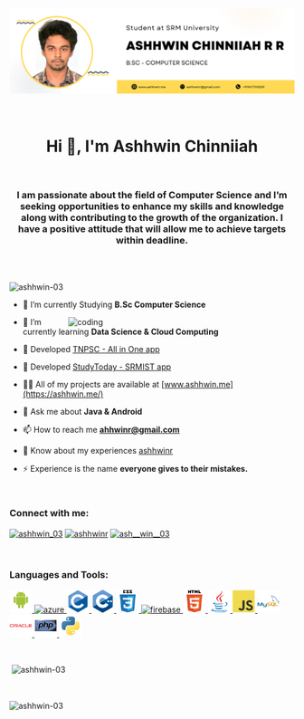 ![logo](https://github.com/ashhwin-03/ashhwin-03/blob/main/Banner.png)
<br>
<br>
<br>
<h1 align="center">Hi 👋, I'm Ashhwin Chinniiah</h1>
<br>
<h3 align="center">I am passionate about the field of Computer Science and I’m seeking opportunities to enhance my skills and knowledge along with contributing to the growth of the organization. I have a positive attitude that will allow me to achieve targets within deadline.</h3>
<br>
<br>
<p align="left"> <img src="https://komarev.com/ghpvc/?username=ashhwin-03&label=Profile%20views&color=0e75b6&style=flat" alt="ashhwin-03" /> </p>

- 🔭 I’m currently Studying **B.Sc Computer Science**

<img align="right" alt="coding" width="400" src="https://camo.githubusercontent.com/716ee7cc5fca4bf92e56eb8a21ecde1a6e8eb69e45be0d0fabccd9fefc395a1a/68747470733a2f2f6d656469612e74656e6f722e636f6d2f696d616765732f62373933396437336433326362336365356534386138306464333564633539392f74656e6f722e676966" />

- 🌱 I’m currently learning **Data Science & Cloud Computing**

- 📱 Developed [TNPSC - All in One app](https://play.google.com/store/apps/details?id=com.pkinnovatives.tnpsc&hl=en_US&gl=US)

- 📱 Developed [StudyToday - SRMIST app](https://play.google.com/store/apps/details?id=pk.client&hl=en&gl=US)

- 👨‍💻 All of my projects are available at [www.ashhwin.me](https://ashhwin.me/)

- 💬 Ask me about **Java & Android**

- 📫 How to reach me **ahhwinr@gmail.com**

- 📄 Know about my experiences [ashhwinr](https://drive.google.com/file/d/1qNaNKkMeJZ9o4-pJ1ThesTwzUFhU4Jwr/view)

- ⚡ Experience is the name **everyone gives to their mistakes.**

<br>

<h3 align="left">Connect with me:</h3>
<p align="left">
<a href="https://twitter.com/ashhwin_03" target="blank"><img align="center" src="https://raw.githubusercontent.com/rahuldkjain/github-profile-readme-generator/master/src/images/icons/Social/twitter.svg" alt="ashhwin_03" height="30" width="40" /></a>
<a href="https://linkedin.com/in/ashhwinr" target="blank"><img align="center" src="https://raw.githubusercontent.com/rahuldkjain/github-profile-readme-generator/master/src/images/icons/Social/linked-in-alt.svg" alt="ashhwinr" height="30" width="40" /></a>
<a href="https://instagram.com/ash__win__03" target="blank"><img align="center" src="https://raw.githubusercontent.com/rahuldkjain/github-profile-readme-generator/master/src/images/icons/Social/instagram.svg" alt="ash__win__03" height="30" width="40" /></a>
</p>

<br>

<h3 align="left">Languages and Tools:</h3>
<p align="left"> <a href="https://developer.android.com" target="_blank" rel="noreferrer"> <img src="https://raw.githubusercontent.com/devicons/devicon/master/icons/android/android-original-wordmark.svg" alt="android" width="40" height="40"/> </a> <a href="https://azure.microsoft.com/en-in/" target="_blank" rel="noreferrer"> <img src="https://www.vectorlogo.zone/logos/microsoft_azure/microsoft_azure-icon.svg" alt="azure" width="40" height="40"/> </a> <a href="https://www.cprogramming.com/" target="_blank" rel="noreferrer"> <img src="https://raw.githubusercontent.com/devicons/devicon/master/icons/c/c-original.svg" alt="c" width="40" height="40"/> </a> <a href="https://www.w3schools.com/cpp/" target="_blank" rel="noreferrer"> <img src="https://raw.githubusercontent.com/devicons/devicon/master/icons/cplusplus/cplusplus-original.svg" alt="cplusplus" width="40" height="40"/> </a> <a href="https://www.w3schools.com/css/" target="_blank" rel="noreferrer"> <img src="https://raw.githubusercontent.com/devicons/devicon/master/icons/css3/css3-original-wordmark.svg" alt="css3" width="40" height="40"/> </a> <a href="https://firebase.google.com/" target="_blank" rel="noreferrer"> <img src="https://www.vectorlogo.zone/logos/firebase/firebase-icon.svg" alt="firebase" width="40" height="40"/> </a> <a href="https://www.w3.org/html/" target="_blank" rel="noreferrer"> <img src="https://raw.githubusercontent.com/devicons/devicon/master/icons/html5/html5-original-wordmark.svg" alt="html5" width="40" height="40"/> </a> <a href="https://www.java.com" target="_blank" rel="noreferrer"> <img src="https://raw.githubusercontent.com/devicons/devicon/master/icons/java/java-original.svg" alt="java" width="40" height="40"/> </a> <a href="https://developer.mozilla.org/en-US/docs/Web/JavaScript" target="_blank" rel="noreferrer"> <img src="https://raw.githubusercontent.com/devicons/devicon/master/icons/javascript/javascript-original.svg" alt="javascript" width="40" height="40"/> </a> <a href="https://www.mysql.com/" target="_blank" rel="noreferrer"> <img src="https://raw.githubusercontent.com/devicons/devicon/master/icons/mysql/mysql-original-wordmark.svg" alt="mysql" width="40" height="40"/> </a> <a href="https://www.oracle.com/" target="_blank" rel="noreferrer"> <img src="https://raw.githubusercontent.com/devicons/devicon/master/icons/oracle/oracle-original.svg" alt="oracle" width="40" height="40"/> </a> <a href="https://www.php.net" target="_blank" rel="noreferrer"> <img src="https://raw.githubusercontent.com/devicons/devicon/master/icons/php/php-original.svg" alt="php" width="40" height="40"/> </a> <a href="https://www.python.org" target="_blank" rel="noreferrer"> <img src="https://raw.githubusercontent.com/devicons/devicon/master/icons/python/python-original.svg" alt="python" width="40" height="40"/> </a> </p>
<br>
<p>&nbsp;<img align="center" src="https://github-readme-stats.vercel.app/api?username=ashhwin-03&show_icons=true&locale=en" alt="ashhwin-03" /></p>
<br>
<p><img align="center" src="https://github-readme-streak-stats.herokuapp.com/?user=ashhwin-03&" alt="ashhwin-03" /></p>
